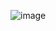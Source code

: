 ![image](https://user-images.githubusercontent.com/121132275/222556171-8c9bbd17-4565-41b3-8e86-0d6e33936b5d.png)
